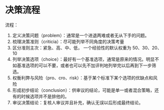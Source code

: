 # 决策流程

流程：

1. 定义决策问题（problem）：通常是一个进退两难或者无从下手的问题。
2. 梳理决策准则（criticia）：尽可能列举不同角度的决策考量
3. 区分准则主次：紧急、高、中、低， 一个经验性的默认权重为 50、30、20、10
4. 列举决策选项（choice）：最好有一个基准选项，通常是原来的情况。明显不如基准选项的可以不要，或者也可以先不加评判地列举完以后再到下一步筛选。
5. 权衡利弊与风险（pro、cro、risk）：基于某个标准下某个选项的优缺点和风险
6. 形成初步结论（conclusion）：供审议的结论，可能是单一或者混合策略，还有的时候选项并不是排他的。
7. 审议决策结论：复核人审议并且补充，确认无误以后形成最终结论。
